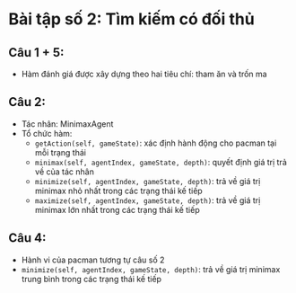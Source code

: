 # Bài tập số 2: Tìm kiếm có đối thủ
## Câu 1 + 5:
- Hàm đánh giá được xây dựng theo hai tiêu chí: tham ăn và trốn ma
## Câu 2:
- Tác nhân: MinimaxAgent
- Tổ chức hàm:
  - `getAction(self, gameState)`: xác định hành động cho pacman tại mỗi trạng thái
  - `minimax(self, agentIndex, gameState, depth)`: quyết định giá trị trả về của tác nhân
  - `minimize(self, agentIndex, gameState, depth)`: trả về giá trị minimax nhỏ nhất trong các trạng thái kế tiếp
  - `maximize(self, agentIndex, gameState, depth)`: trả về giá trị minimax lớn nhất trong các trạng thái kế tiếp
## Câu 4:
- Hành vi của pacman tương tự câu số 2
- `minimize(self, agentIndex, gameState, depth)`: trả về giá trị minimax trung bình trong các trạng thái kế tiếp
